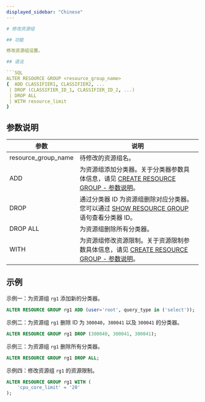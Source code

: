 ```yaml
---
displayed_sidebar: "Chinese"
---

# 修改资源组

## 功能

修改资源组设置。

## 语法

```SQL
ALTER RESOURCE GROUP <resource_group_name>
{  ADD CLASSIFIER1, CLASSIFIER2, ...
 | DROP (CLASSIFIER_ID_1, CLASSIFIER_ID_2, ...)
 | DROP ALL
 | WITH resource_limit 
}
```

## 参数说明

| **参数**            | **说明**                                                     |
| ------------------- | ------------------------------------------------------------ |
| resource_group_name | 待修改的资源组名。                                           |
| ADD                 | 为资源组添加分类器。关于分类器参数具体信息，请见 [CREATE RESOURCE GROUP - 参数说明](../../../sql-reference/sql-statements/Administration/CREATE_RESOURCE_GROUP.md)。 |
| DROP                | 通过分类器 ID 为资源组删除对应分类器。您可以通过 [SHOW RESOURCE GROUP](../../../sql-reference/sql-statements/Administration/SHOW_RESOURCE_GROUP.md) 语句查看分类器 ID。 |
| DROP ALL            | 为资源组删除所有分类器。                                     |
| WITH                | 为资源组修改资源限制。关于资源限制参数具体信息，请见 [CREATE RESOURCE GROUP - 参数说明](../../../sql-reference/sql-statements/Administration/CREATE_RESOURCE_GROUP.md)。 |

## 示例

示例一：为资源组 `rg1` 添加新的分类器。

```SQL
ALTER RESOURCE GROUP rg1 ADD (user='root', query_type in ('select'));
```

示例二：为资源组 `rg1` 删除 ID 为 `300040`，`300041` 以及 `300041` 的分类器。

```SQL
ALTER RESOURCE GROUP rg1 DROP (300040, 300041, 300041);
```

示例三：为资源组 `rg1` 删除所有分类器。

```SQL
ALTER RESOURCE GROUP rg1 DROP ALL;
```

示例四：修改资源组 `rg1` 的资源限制。

```SQL
ALTER RESOURCE GROUP rg1 WITH (
    'cpu_core_limit' = '20'
);
```